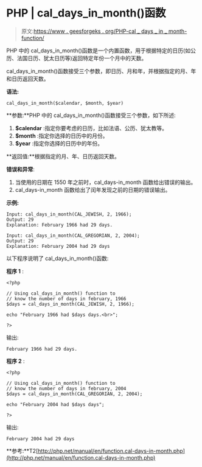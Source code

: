 # PHP | cal_days_in_month()函数

> 原文:[https://www . geesforgeks . org/PHP-cal _ days _ in _ month-function/](https://www.geeksforgeeks.org/php-cal_days_in_month-function/)

PHP 中的 cal_days_in_month()函数是一个内置函数，用于根据特定的日历(如公历、法国日历、犹太日历等)返回特定年份一个月中的天数。

cal_days_in_month()函数接受三个参数，即日历、月和年，并根据指定的月、年和日历返回天数。

**语法:**

```
cal_days_in_month($calendar, $month, $year)
```

**参数:**PHP 中的 cal_days_in_month()函数接受三个参数，如下所述:

1.  **$calendar** :指定你要考虑的日历，比如法语、公历、犹太教等。
2.  **$month** :指定你选择的日历中的月份。
3.  **$year** :指定你选择的日历中的年份。

**返回值:**根据指定的月、年、日历返回天数。

**错误和异常**:

1.  当使用的日期在 1550 年之前时，cal_days-in_month 函数给出错误的输出。
2.  cal_days-in_month 函数给出了闰年发现之前的日期的错误输出。

**示例:**

```
Input: cal_days_in_month(CAL_JEWISH, 2, 1966);
Output: 29
Explanation: February 1966 had 29 days.

Input: cal_days_in_month(CAL_GREGORIAN, 2, 2004);
Output: 29
Explanation: February 2004 had 29 days

```

以下程序说明了 cal_days_in_month()函数:

**程序 1** :

```
<?php

// Using cal_days_in_month() function to
// know the number of days in february, 1966
$days = cal_days_in_month(CAL_JEWISH, 2, 1966);

echo "February 1966 had $days days.<br>";

?>
```

输出:

```
February 1966 had 29 days.
```

**程序 2** :

```
<?php

// Using cal_days_in_month() function to
// know the number of days in february, 2004
$days = cal_days_in_month(CAL_GREGORIAN, 2, 2004);

echo "February 2004 had $days days";

?>
```

输出:

```
February 2004 had 29 days
```

**参考:**T2[http://php.net/manual/en/function.cal-days-in-month.php](http://php.net/manual/en/function.cal-days-in-month.php)